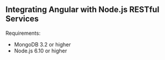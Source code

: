 ## Integrating Angular with Node.js RESTful Services 


Requirements:

* MongoDB 3.2 or higher
* Node.js 6.10 or higher